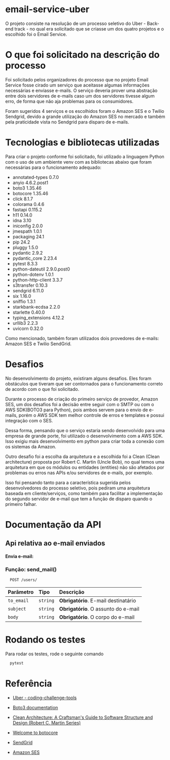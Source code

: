 
# email-service-uber

O projeto consiste na resolução de um processo seletivo do Uber - Back-end track - no qual era solicitado que se criasse um dos quatro projetos e o escolhido foi o Email Service. 

# O que foi solicitado na descrição do processo

Foi solicitado pelos organizadores do processo que no projeto Email Service fosse cirado um serviço que aceitasse algumas informações necessárias e enviasse e-mails. O serviço deveria prover uma abstração entre dois servidores de e-mails caso um dos servidores tivesse algum erro, de forma que não aja problemas para os consumidores. 

Foram sugeridos 4 serviços e os escolhidos foram o Amazon SES e o Twilio Sendgrid, devido a grande utilização do Amazon SES no mercado e também pela praticidade vista no Sendgrid para disparo de e-mails. 

# Tecnologias e bibliotecas utilizadas

Para criar o projeto conforme foi solicitado, foi utilizado a linguagem Python com o uso de um ambiente venv com as bibliotecas abaixo que foram necessárias para o funcionamento adequado:

* annotated-types    0.7.0
* anyio              4.6.2.post1
* boto3              1.35.46
* botocore           1.35.46
* click              8.1.7
* colorama           0.4.6
* fastapi            0.115.2
* h11                0.14.0
* idna               3.10
* iniconfig          2.0.0
* jmespath           1.0.1
* packaging          24.1
* pip                24.2
* pluggy             1.5.0
* pydantic           2.9.2
* pydantic_core      2.23.4
* pytest             8.3.3
* python-dateutil    2.9.0.post0
* python-dotenv      1.0.1
* python-http-client 3.3.7
* s3transfer         0.10.3
* sendgrid           6.11.0
* six                1.16.0
* sniffio            1.3.1
* starkbank-ecdsa    2.2.0
* starlette          0.40.0
* typing_extensions  4.12.2
* urllib3            2.2.3
* uvicorn            0.32.0

Como mencionado, também foram utilizados dois provedores de e-mails: Amazon SES e Twilio SendGrid.

# Desafios

No desenvolvimento do projeto, existiram alguns desafios. Eles foram obstáculos que tiveram que ser contornados para o funcionamento correto de acordo com o que foi solicitado. 

Durante o processo de criação do primeiro serviço de provedor, Amazon SES, um dos desafios foi a decisão entre seguir com o SMTP ou com o AWS SDK(BOTO3 para Python), pois ambos servem para o envio de e-mails, porém o AWS SDK tem melhor controle de erros e templates e possui integração com o SES.

Dessa forma, pensando que o serviço estaria sendo desenvolvido para uma empresa de grande porte, foi utilizado o desenvolvimento com a AWS SDK. Isso exigiu mais desenvolvimento em python para criar toda a conexão com os sistemas da Amazon.

Outro desafio foi a escolha da arquitetura e a escolhida foi a Clean (Clean architecture) proposta por Robert C. Martin (Uncle Bob), no qual temos uma arquitetura em que os módulos ou entidades (entities) não são afetados por problemas ou erros nas APIs e/ou servidores de e-mails, por exemplo. 

Isso foi pensando tanto para a característica sugerida pelos desenvolvedores do processo seletivo, pois pediram uma arquitetura baseada em cliente/serviços, como também para facilitar a implementação do segundo servidor de e-mail que tem a função de disparo quando o primeiro falhar.





# Documentação da API

## Api relativa ao e-mail enviados

#### Envia e-mail:
### Função: send_mail()

```http
  POST /users/
```

| Parâmetro   | Tipo       | Descrição                                   |
| :---------- | :--------- | :------------------------------------------ |
| `to_email`      | `string` | **Obrigatório**. E-mail destinatário|
| `subject`      | `string` | **Obrigatório**. O assunto do e-mail |
| `body`      | `string` | **Obrigatório**. O corpo do e-mail |


# Rodando os testes

Para rodar os testes, rode o seguinte comando

```bash
  pytest
```


# Referência

 - [Uber - coding-challenge-tools](https://github.com/uber-archive/coding-challenge-tools)

- [Boto3 documentation](https://boto3.amazonaws.com/v1/documentation/api/latest/index.html)

- [Clean Architecture: A Craftsman's Guide to Software Structure and Design (Robert C. Martin Series)](https://www.amazon.com/Clean-Architecture-Craftsmans-Software-Structure/dp/0134494164)

- [Welcome to botocore](https://botocore.amazonaws.com/v1/documentation/api/latest/index.html)

- [SendGrid](https://sendgrid.com/en-us)

- [Amazon SES](https://aws.amazon.com/pt/ses/)
